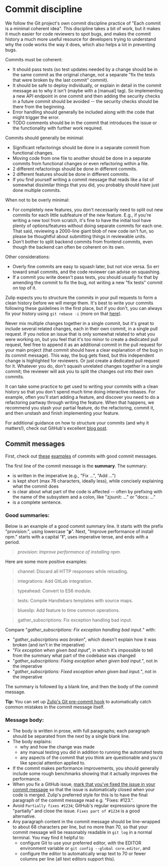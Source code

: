# Commit discipline

We follow the Git project's own commit discipline practice of "Each
commit is a minimal coherent idea". This discipline takes a bit of work,
but it makes it much easier for code reviewers to spot bugs, and
makes the commit history a much more useful resource for developers
trying to understand why the code works the way it does, which also
helps a lot in preventing bugs.

Commits must be coherent:

- It should pass tests (so test updates needed by a change should be
  in the same commit as the original change, not a separate "fix the
  tests that were broken by the last commit" commit).
- It should be safe to deploy individually, or explain in detail in
  the commit message as to why it isn't (maybe with a [manual] tag).
  So implementing a new API endpoint in one commit and then adding the
  security checks in a future commit should be avoided -- the security
  checks should be there from the beginning.
- Error handling should generally be included along with the code that
  might trigger the error.
- TODO comments should be in the commit that introduces the issue or
  the functionality with further work required.

Commits should generally be minimal:

- Significant refactorings should be done in a separate commit from
  functional changes.
- Moving code from one file to another should be done in a separate
  commits from functional changes or even refactoring within a file.
- 2 different refactorings should be done in different commits.
- 2 different features should be done in different commits.
- If you find yourself writing a commit message that reads like a list
  of somewhat dissimilar things that you did, you probably should have
  just done multiple commits.

When not to be overly minimal:

- For completely new features, you don't necessarily need to split out
  new commits for each little subfeature of the new feature. E.g., if
  you're writing a new tool from scratch, it's fine to have the
  initial tool have plenty of options/features without doing separate
  commits for each one. That said, reviewing a 2000-line giant blob of
  new code isn't fun, so please be thoughtful about submitting things
  in reviewable units.
- Don't bother to split backend commits from frontend commits, even
  though the backend can often be coherent on its own.

Other considerations:

- Overly fine commits are easy to squash later, but not vice versa.
  So err toward small commits, and the code reviewer can advise on
  squashing.
- If a commit you write doesn't pass tests, you should usually fix
  that by amending the commit to fix the bug, not writing a new "fix
  tests" commit on top of it.

Zulip expects you to structure the commits in your pull requests to form
a clean history before we will merge them. It's best to write your
commits following these guidelines in the first place, but if you don't,
you can always fix your history using `git rebase -i` (more on that
[here](../git/fixing-commits.md)).

Never mix multiple changes together in a single commit, but it's great
to include several related changes, each in their own commit, in a
single pull request. If you notice an issue that is only somewhat
related to what you were working on, but you feel that it's too minor
to create a dedicated pull request, feel free to append it as an
additional commit in the pull request for your main project (that
commit should have a clear explanation of the bug in its commit
message). This way, the bug gets fixed, but this independent change
is highlighted for reviewers. Or just create a dedicated pull request
for it. Whatever you do, don't squash unrelated changes together in a
single commit; the reviewer will ask you to split the changes out into
their own commits.

It can take some practice to get used to writing your commits with a
clean history so that you don't spend much time doing interactive
rebases. For example, often you'll start adding a feature, and discover
you need to do a refactoring partway through writing the feature. When that
happens, we recommend you stash your partial feature, do the refactoring,
commit it, and then unstash and finish implementing your feature.

For additional guidance on how to structure your commits (and why it matters!),
check out GitHub's excellent [blog post](https://github.blog/2022-06-30-write-better-commits-build-better-projects).

## Commit messages

First, check out
[these](https://github.com/zulip/zulip/commit/4869e1b0b2bc6d56fcf44b7d0e36ca20f45d0521)
[examples](https://github.com/zulip/zulip/commit/cd5b38f5d8bdcc1771ad794f37262a61843c56c0)
of commits with good commit messages.

The first line of the commit message is the **summary**. The summary:

- is written in the imperative (e.g., "Fix ...", "Add ...")
- is kept short (max 76 characters, ideally less), while concisely
  explaining what the commit does
- is clear about what part of the code is affected -- often by prefixing
  with the name of the subsystem and a colon, like "zjsunit: ..." or "docs: ..."
- is a complete sentence.

### Good summaries:

Below is an example of a good commit summary line. It starts with the
prefix "provision:", using lowercase "**p**". Next, "Improve performance of
install npm." starts with a capital "**I**", uses imperative tense,
and ends with a period.

> _provision: Improve performance of installing npm._

Here are some more positive examples:

> channel: Discard all HTTP responses while reloading.

> integrations: Add GitLab integration.

> typeahead: Convert to ES6 module.

> tests: Compile Handlebars templates with source maps.

> blueslip: Add feature to time common operations.

> gather_subscriptions: Fix exception handling bad input.

Compare "_gather_subscriptions: Fix exception handling bad input._" with:

- "_gather_subscriptions was broken_", which doesn't explain how
  it was broken (and isn't in the imperative)
- "_Fix exception when given bad input_", in which it's impossible to
  tell from the summary what part of the codebase was changed
- "_gather_subscriptions: Fixing exception when given bad input._",
  not in the imperative
- "_gather_subscriptions: Fixed exception when given bad input._",
  not in the imperative

The summary is followed by a blank line, and then the body of the
commit message.

**Tip:** You can set up [Zulip's Git pre-commit hook][commit-hook] to
automatically catch common mistakes in the commit message itself.

[commit-hook]: ../git/zulip-tools.md#set-up-git-repo-script

### Message body:

- The body is written in prose, with full paragraphs; each paragraph should
  be separated from the next by a single blank line.
- The body explains:
  - why and how the change was made
  - any manual testing you did in addition to running the automated tests
  - any aspects of the commit that you think are questionable and
    you'd like special attention applied to.
- If the commit makes performance improvements, you should generally
  include some rough benchmarks showing that it actually improves the
  performance.
- When you fix a GitHub issue, [mark that you've fixed the issue in
  your commit
  message](https://help.github.com/en/articles/closing-issues-via-commit-messages)
  so that the issue is automatically closed when your code is merged.
  Zulip's preferred style for this is to have the final paragraph of
  the commit message read e.g. "Fixes: \#123.".
- Avoid `Partially fixes #1234`; GitHub's regular expressions ignore
  the "partially" and close the issue. `Fixes part of #1234` is a good alternative.
- Any paragraph content in the commit message should be line-wrapped
  to about 68 characters per line, but no more than 70, so that your
  commit message will be reasonably readable in `git log` in a normal
  terminal. You may find it helpful to:
  - configure Git to use your preferred editor, with the EDITOR
    environment variable or `git config --global core.editor`, and
  - configure the editor to automatically wrap text to 70 or fewer
    columns per line (all text editors support this).
